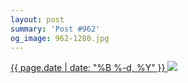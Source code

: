 ```yaml
---
layout: post
summary: 'Post #962'
og_image: 962-1280.jpg
---
```


<p>
 <time>
  <a href="/962">
   {{ page.date | date: "%B %-d, %Y" }}
  </a>
 </time>
 <a href="/962">
  <img data-taken="10/10/2019" sizes="(min-width: 700px) 50vw, calc(100vw - 2rem)" src="{{ site.assets_url }}/962-640.jpg" srcset="{{ site.assets_url }}/962-320.jpg 320w, {{ site.assets_url }}/962-640.jpg 640w, {{ site.assets_url }}/962-960.jpg 960w, {{ site.assets_url }}/962-1280.jpg 1280w"/>
 </a>
</p>
